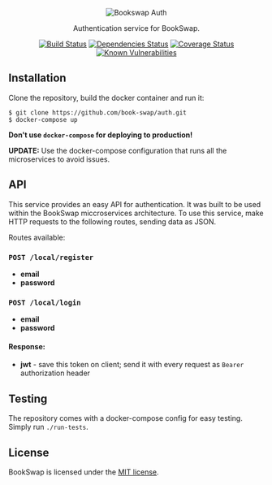 <p align="center">
  <img src="https://user-images.githubusercontent.com/28015011/59379922-95bbcb00-8d60-11e9-85c9-ebbae607a599.png" alt="Bookswap Auth"/>
</p>

<p align="center">Authentication service for BookSwap.</p>

<p align="center">
<a href="https://travis-ci.org/book-swap/auth"><img src="https://travis-ci.org/book-swap/auth.svg?branch=master" alt="Build Status"></a>
<a href="https://david-dm.org/book-swap/auth"><img src="https://img.shields.io/david/book-swap/auth.svg" alt="Dependencies Status"></a>
<a href='https://coveralls.io/github/book-swap/auth?branch=master'><img src='https://img.shields.io/coveralls/github/book-swap/auth.svg' alt='Coverage Status' /></a>
<a href="https://snyk.io/test/github/book-swap/auth?targetFile=package.json"><img src="https://img.shields.io/snyk/vulnerabilities/github/book-swap/auth.svg" alt="Known Vulnerabilities"></a>
</p>

## Installation
Clone the repository, build the docker container and run it:
```
$ git clone https://github.com/book-swap/auth.git
$ docker-compose up
```

**Don't use `docker-compose` for deploying to production!**

**UPDATE:** Use the docker-compose configuration that runs all the microservices to avoid issues. 
## API
This service provides an easy API for authentication. It was built to be used within the BookSwap miccroservices architecture. To use this service, make HTTP requests to the following routes, sending data as JSON.

Routes available:

### `POST /local/register`
  * **email**
  * **password**

### `POST /local/login`
  * **email**
  * **password**
  
#### Response: 
  * **jwt** - save this token on client; send it with every request as `Bearer` authorization header

## Testing
The repository comes with a docker-compose config for easy testing. Simply run `./run-tests`.

## License
BookSwap is licensed under the [MIT license](https://github.com/book-swap/auth/blob/master/LICENSE).
